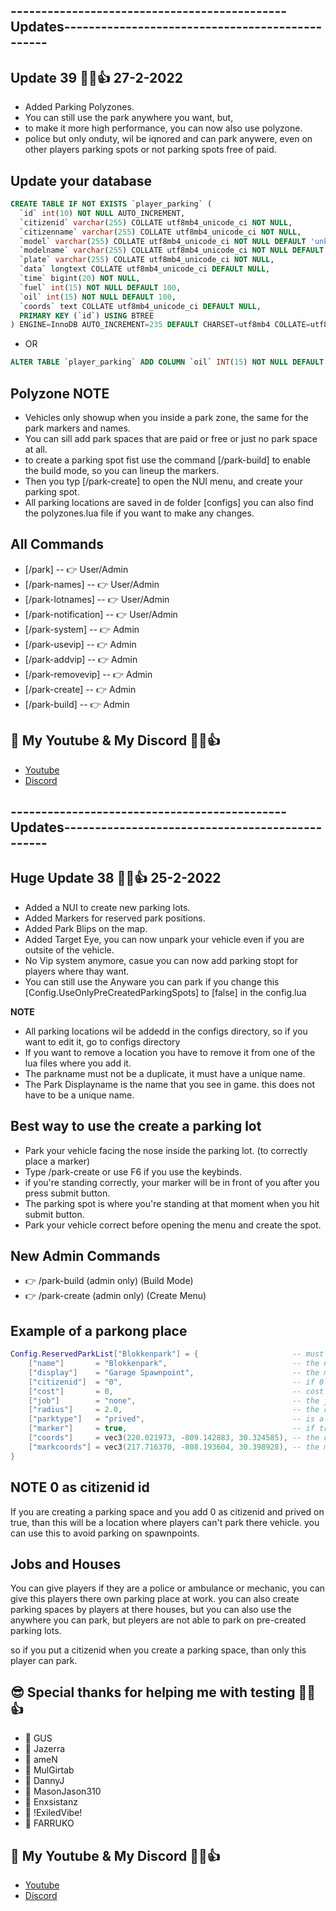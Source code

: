 ## ---------------------------------------------Updates------------------------------------------------
## Update 39 👊😉👍 27-2-2022
- Added Parking Polyzones.
- You can still use the park anywhere you want, but,
- to make it more high performance, you can now also use polyzone.
- police but only onduty, wil be iqnored and can park anywere, even on other players parking spots or not parking spots free of paid.


## Update your database 
```sql
CREATE TABLE IF NOT EXISTS `player_parking` (
  `id` int(10) NOT NULL AUTO_INCREMENT,
  `citizenid` varchar(255) COLLATE utf8mb4_unicode_ci NOT NULL,
  `citizenname` varchar(255) COLLATE utf8mb4_unicode_ci NOT NULL,
  `model` varchar(255) COLLATE utf8mb4_unicode_ci NOT NULL DEFAULT 'unknow',
  `modelname` varchar(255) COLLATE utf8mb4_unicode_ci NOT NULL DEFAULT 'unknow',
  `plate` varchar(255) COLLATE utf8mb4_unicode_ci NOT NULL,
  `data` longtext COLLATE utf8mb4_unicode_ci DEFAULT NULL,
  `time` bigint(20) NOT NULL,
  `fuel` int(15) NOT NULL DEFAULT 100,
  `oil` int(15) NOT NULL DEFAULT 100,
  `coords` text COLLATE utf8mb4_unicode_ci DEFAULT NULL,
  PRIMARY KEY (`id`) USING BTREE
) ENGINE=InnoDB AUTO_INCREMENT=235 DEFAULT CHARSET=utf8mb4 COLLATE=utf8mb4_unicode_ci ROW_FORMAT=DYNAMIC;
```
- OR
```sql
ALTER TABLE `player_parking` ADD COLUMN `oil` INT(15) NOT NULL DEFAULT '100' AFTER `fuel`;
```


## Polyzone NOTE
- Vehicles only showup when you inside a park zone, the same for the park markers and names.
- You can sill add park spaces that are paid or free or just no park space at all.
- to create a parking spot fist use the command [/park-build] to enable the build mode, so you can lineup the markers.
- Then you typ [/park-create] to open the NUI menu, and create your parking spot.
- All parking locations are saved in de folder [configs] you can also find the polyzones.lua file if you want to make any changes. 


## All Commands
- [/park]              -- 👉 User/Admin
- [/park-names]        -- 👉 User/Admin
- [/park-lotnames]     -- 👉 User/Admin
- [/park-notification] -- 👉 User/Admin
- [/park-system]       -- 👉 Admin
- [/park-usevip]       -- 👉 Admin
- [/park-addvip]       -- 👉 Admin
- [/park-removevip]    -- 👉 Admin
- [/park-create]       -- 👉 Admin
- [/park-build]        -- 👉 Admin

## 🙈 My Youtube & My Discord 👊😉👍
- [Youtube](https://www.youtube.com/channel/UC6431XeIqHjswry5OYtim0A)
- [Discord](https://discord.gg/cEMSeE9dgS)


## ---------------------------------------------Updates------------------------------------------------
## Huge Update 38 👊😉👍 25-2-2022
- Added a NUI to create new parking lots.
- Added Markers for reserved park positions.
- Added Park Blips on the map.
- Added Target Eye, you can now unpark your vehicle even if you are outsite of the vehicle.
- No Vip system anymore, casue you can now add parking stopt for players where thay want.
- You can still use the Anyware you can park if you change this [Config.UseOnlyPreCreatedParkingSpots] to [false] in the config.lua

**NOTE**
- All parking locations wil be addedd in the configs directory, so if you want to edit it, go to configs directory
- If you want to remove a location you have to remove it from one of the lua files where you add it.
- The parkname must not be a duplicate, it must have a unique name.
- The Park Displayname is the name that you see in game. this does not have to be a unique name.

## Best way to use the create a parking lot
- Park your vehicle facing the nose inside the parking lot. (to correctly place a marker)
- Type /park-create or use F6 if you use the keybinds.
- if you're standing correctly, your marker will be in front of you after you press submit button. 
- The parking spot is where you're standing at that moment when you hit submit button.
- Park your vehicle correct before opening the menu and create the spot.

## New Admin Commands
- 👉 /park-build    (admin only) (Build Mode)
- 👉 /park-create   (admin only) (Create Menu)

## Example of a parkong place
```lua
Config.ReservedParkList["Blokkenpark"] = {                     -- must be a unique name
    ["name"]       = "Blokkenpark",                            -- the name of the parking place (must be a unique name)
    ["display"]    = "Garage Spawnpoint",                      -- the marker display label
    ["citizenid"]  = "0",                                      -- if 0 this had no owner and can not be use as a parking space
    ["cost"]       = 0,                                        -- cost per day, not in used yet
    ["job"]        = "none",                                   -- the job that is allowed to park
    ["radius"]     = 2.0,                                      -- the radius of this parking space
    ["parktype"]   = "prived",                                 -- is a prived parking space
    ["marker"]     = true,                                     -- if true a marker wil showup when you walk to it
    ["coords"]     = vec3(220.021973, -809.142883, 30.324585), -- the center of the parking place where the car is parked.
    ["markcoords"] = vec3(217.716370, -808.193604, 30.398928), -- the marker coord.
}
```
## NOTE 0 as citizenid id
If you are creating a parking space and you add 0 as citizenid and prived on true, 
than this will be a location where players can't park there vehicle.
you can use this to avoid parking on spawnpoints.

## Jobs and Houses 
You can give players if they are a police or ambulance or mechanic, you can give this players there own parking place at work.
you can also create parking spaces by players at there houses, but you can also use the anywhere you can park,
but pleyers are not able to park on pre-created parking lots.

so if you put a citizenid when you create a parking space, than only this player can park. 

## 😎 Special thanks for helping me with testing 👊😉👍
- 💪 GUS
- 💪 Jazerra
- 💪 ameN
- 💪 MulGirtab
- 💪 DannyJ
- 💪 MasonJason310
- 💪 Enxsistanz
- 💪 !ExiledVibe!
- 💪 FARRUKO

## 🙈 My Youtube & My Discord 👊😉👍
- [Youtube](https://www.youtube.com/channel/UC6431XeIqHjswry5OYtim0A)
- [Discord](https://discord.gg/cEMSeE9dgS)
